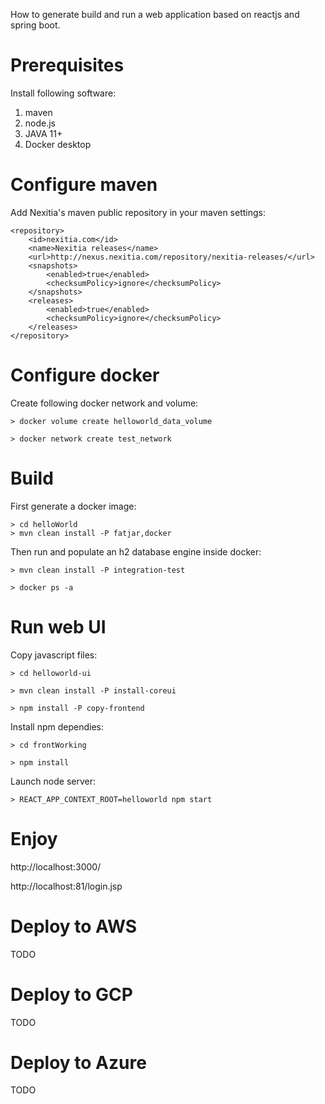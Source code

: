 

How to generate build and run a web application based on reactjs and spring boot.


# Prerequisites

Install following software:

1. maven
2. node.js
3. JAVA 11+
4. Docker desktop
 
 
# Configure maven

Add Nexitia's maven public repository in your maven settings:


```
<repository>
	<id>nexitia.com</id>
	<name>Nexitia releases</name>
	<url>http://nexus.nexitia.com/repository/nexitia-releases/</url>
	<snapshots>
		<enabled>true</enabled>
		<checksumPolicy>ignore</checksumPolicy>
	</snapshots>
	<releases>
		<enabled>true</enabled>
		<checksumPolicy>ignore</checksumPolicy>
	</releases>
</repository>
```
 
# Configure docker

Create following docker network and volume:

```
> docker volume create helloworld_data_volume

> docker network create test_network

```

# Build

First generate a docker image:

```
> cd helloWorld
> mvn clean install -P fatjar,docker
```

Then run and populate an h2 database engine inside docker: 

```
> mvn clean install -P integration-test

> docker ps -a

```


# Run web UI

Copy javascript files:

```
> cd helloworld-ui

> mvn clean install -P install-coreui

> npm install -P copy-frontend

```

Install npm dependies:

```
> cd frontWorking

> npm install
```


Launch node server:

```
> REACT_APP_CONTEXT_ROOT=helloworld npm start

```


# Enjoy

http://localhost:3000/

http://localhost:81/login.jsp


# Deploy to AWS

TODO

# Deploy to GCP

TODO

# Deploy to Azure

TODO





